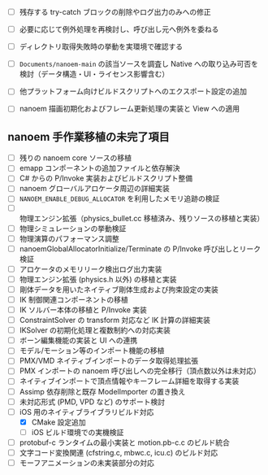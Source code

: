 - [ ] 残存する try-catch ブロックの削除やログ出力のみへの修正
- [ ] 必要に応じて例外処理を再検討し、呼び出し元へ例外を委ねる
- [ ] ディレクトリ取得失敗時の挙動を実環境で確認する
- [ ] `Documents/nanoem-main` の該当ソースを調査し Native への取り込み可否を検討（データ構造・UI・ライセンス影響含む）
- [ ] 他プラットフォーム向けビルドスクリプトへのエクスポート設定の追加

- [ ] nanoem 描画初期化およびフレーム更新処理の実装と View への適用

## nanoem 手作業移植の未完了項目
- [ ] 残りの nanoem core ソースの移植
- [ ] emapp コンポーネントの追加ファイルと依存解決
- [ ] C# からの P/Invoke 実装およびビルドスクリプト整備
- [ ] nanoem グローバルアロケータ周辺の詳細実装
- [ ] `NANOEM_ENABLE_DEBUG_ALLOCATOR` を利用したメモリ追跡の検証
- [ ] 物理エンジン拡張（physics_bullet.cc 移植済み、残りソースの移植と実装）
- [ ] 物理シミュレーションの挙動検証
- [ ] 物理演算のパフォーマンス調整
- [ ] nanoemGlobalAllocatorInitialize/Terminate の P/Invoke 呼び出しとリーク検証
- [ ] アロケータのメモリリーク検出ログ出力実装
- [ ] 物理エンジン拡張 (physics.h 以外) の移植と実装
- [ ] 剛体データを用いたネイティブ剛体生成および拘束設定の実装
- [ ] IK 制御関連コンポーネントの移植
- [ ] IK ソルバー本体の移植と P/Invoke 実装
- [ ] ConstraintSolver の transform 対応など IK 計算の詳細実装
- [ ] IKSolver の初期化処理と複数制約への対応実装
- [ ] ボーン編集機能の実装と UI への連携
- [ ] モデル/モーション等のインポート機能の移植
- [ ] PMX/VMD ネイティブインポートのデータ取得処理拡張
- [ ] PMX インポートの nanoem 呼び出しへの完全移行（頂点数以外は未対応）
- [ ] ネイティブインポートで頂点情報やキーフレーム詳細を取得する実装
- [ ] Assimp 依存削除と既存 ModelImporter の置き換え
- [ ] 未対応形式 (PMD, VPD など) のサポート検討
- [ ] iOS 用のネイティブライブラリビルド対応
  - [x] CMake 設定追加
  - [ ] iOS ビルド環境での実機検証
- [ ] protobuf-c ランタイムの最小実装と motion.pb-c.c のビルド統合
- [ ] 文字コード変換関連 (cfstring.c, mbwc.c, icu.c) のビルド対応
- [ ] モーフアニメーションの未実装部分の対応
